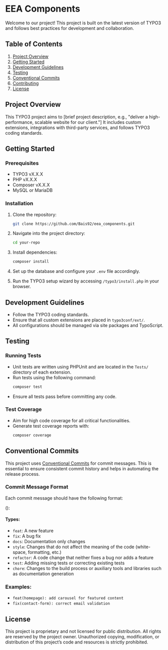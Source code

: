 #  EEA Components

Welcome to our project! This project is built on the latest version of TYPO3 and follows best practices for development and collaboration.

## Table of Contents

1. [Project Overview](#project-overview)
2. [Getting Started](#getting-started)
3. [Development Guidelines](#development-guidelines)
4. [Testing](#testing)
5. [Conventional Commits](#conventional-commits) 
6. [Contributing](#contributing)
7. [License](#license)

## Project Overview

This TYPO3 project aims to [brief project description, e.g., "deliver a high-performance, scalable website for our client."] It includes custom extensions, integrations with third-party services, and follows TYPO3 coding standards.

## Getting Started

### Prerequisites

- TYPO3 vX.X.X
- PHP vX.X.X
- Composer vX.X.X
- MySQL or MariaDB

### Installation

1. Clone the repository:
    ```bash
    git clone https://github.com/Bais92/eea_components.git
    ```
2. Navigate into the project directory:
    ```bash
    cd your-repo
    ```
3. Install dependencies:
    ```bash
    composer install
    ```
4. Set up the database and configure your `.env` file accordingly.

5. Run the TYPO3 setup wizard by accessing `/typo3/install.php` in your browser.

## Development Guidelines

- Follow the TYPO3 coding standards.
- Ensure that all custom extensions are placed in `typo3conf/ext/`.
- All configurations should be managed via site packages and TypoScript.

## Testing

### Running Tests

- Unit tests are written using PHPUnit and are located in the `Tests/` directory of each extension.
- Run tests using the following command:
    ```bash
    composer test
    ```
- Ensure all tests pass before committing any code.

### Test Coverage

- Aim for high code coverage for all critical functionalities.
- Generate test coverage reports with:
    ```bash
    composer coverage
    ```

## Conventional Commits

This project uses [Conventional Commits](https://www.conventionalcommits.org/en/v1.0.0/) for commit messages. This is essential to ensure consistent commit history and helps in automating the release process.

### Commit Message Format

Each commit message should have the following format:

<type>(<scope>): <subject>


#### Types:
- `feat`: A new feature
- `fix`: A bug fix
- `docs`: Documentation only changes
- `style`: Changes that do not affect the meaning of the code (white-space, formatting, etc.)
- `refactor`: A code change that neither fixes a bug nor adds a feature
- `test`: Adding missing tests or correcting existing tests
- `chore`: Changes to the build process or auxiliary tools and libraries such as documentation generation

### Examples:

- `feat(homepage): add carousel for featured content`
- `fix(contact-form): correct email validation`


## License

This project is proprietary and not licensed for public distribution. All rights are reserved by the project owner. Unauthorized copying, modification, or distribution of this project’s code and resources is strictly prohibited.

